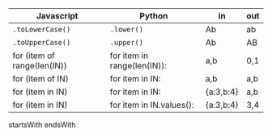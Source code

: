 Javascript|Python|in|out
-|-|-|-
`.toLowerCase()`|`.lower()`|Ab|ab
`.toUpperCase()`|`.upper()`|Ab|AB
for (item of range(len(IN))|for item in range(len(IN)):|a,b|0,1
for (item of IN)|for item in IN:|a,b|a,b
for (item in IN)|for item in IN:|{a:3,b:4}|a,b
for (item in IN)|for item in IN.values():|{a:3,b:4}|3,4


startsWith
endsWith